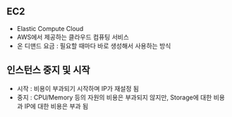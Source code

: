## EC2

-   Elastic Compute Cloud
-   AWS에서 제공하는 클라우드 컴퓨팅 서비스
-   온 디맨드 요금 : 필요할 때마다 바로 생성해서 사용하는 방식

## 인스턴스 중지 및 시작

-   시작 : 비용이 부과되기 시작하며 IP가 재설정 됨
-   중지 : CPU/Memory 등의 자원의 비용은 부과되지 않지만, Storage에 대한 비용과 IP에 대한 비용은 부과 됨